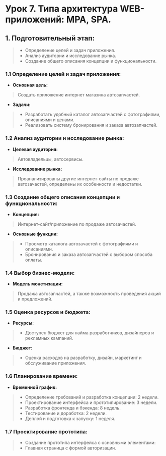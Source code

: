 # Урок 7. Типа архитектура WEB-приложений: MPA, SPA.

## 1. Подготовительный этап: 
> - Определение целей и задач приложения.
> - Анализ аудитории и исследование рынка.
> - Создание общего описания концепции и функциональности.


### 1.1 **Определение целей и задач приложения:**

- **Основная цель:**
> Создать приложение интернет магазина автозапчастей.
- **Задачи:**
> - Разработать удобный каталог автозапчастей с фотографиями, описаниями и ценами.
> - Реализовать систему бронирования и заказа автозапчастей.

### 1.2 **Анализ аудитории и исследование рынка:** 
- **Целевая аудитория:**  
> Автовладельцы, автосервисы.
- **Исследование рынка:**
>  Проанализированы другие интернет-сайты по продаже автозачастей, определены их особенности и недостатки.

### 1.3 Создание общего описания концепции и функциональности:
- **Концепция:**
> Интернет-сайт/приложение по продаже автозачастей.
- **Основные функции:**
> - Просмотр каталога автозачастей с фотографиями и описаниями.
> - Бронирования и заказа автозапчастей с выбором способа оплаты.

### 1.4 Выбор бизнес-модели:
- **Модель монетизации:**
> Продажа автозапчастей, а также возможность проведения акций и предложений.

### 1.5 Оценка ресурсов и бюджета:
- **Ресурсы:**
> - Доступен бюджет для найма разработчиков, дизайнеров и рекламных кампаний.
- **Бюджет:**
> - Оценка расходов на разработку, дизайн, маркетинг и обслуживание приложения.

### 1.6 Планирование времени:
- **Временной график:**
> - Определение требований и разработка концепции: 2 недели.
> - Проектирование интерфейса и прототипирование: 3 недели.
> - Разработка фронтенда и бэкенда: 8 недель.
> - Тестирование и доработка: 2 недели.
> - Деплой и подготовка к запуску: 1 неделя.

### 1.7 Проектирование прототипа:
> - Создание прототипа интерфейса с основными элементами:
> - Главная страница с формой авторизации.